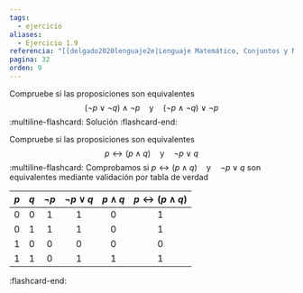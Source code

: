 ```yaml
---
tags:
  - ejercicio
aliases:
  - Ejercicio 1.9
referencia: "[[delgado2020lenguaje2e|Lenguaje Matemático, Conjuntos y Números (2a ed)]]"
pagina: 32
orden: 9
---
```

Compruebe si las proposiciones son equivalentes
$$(\neg p \lor \neg q) \land \neg p \hspace{1em} \text{y} \hspace{1em} (\neg p \land \neg q) \lor \neg p$$
:multiline-flashcard:
Solución
:flashcard-end:

Compruebe si las proposiciones son equivalentes
$$p \leftrightarrow (p \land q) \hspace{1em} \text{y} \hspace{1em} \neg p \lor q$$
:multiline-flashcard:
Comprobamos si $p \leftrightarrow (p \land q) \hspace{1em} \text{y} \hspace{1em} \neg p \lor q$ son equivalentes mediante validación por tabla de verdad

| $p$ | $q$ | $\neg p$ | $\neg p \lor q$ | $p \land q$ | $p \leftrightarrow (p \land q)$ |
| :-: | :-: | :------: | :-------------: | :---------: | :-----------------------------: |
|  0  |  0  |    1     |        1        |      0      |                1                |
|  0  |  1  |    1     |        1        |      0      |                1                |
|  1  |  0  |    0     |        0        |      0      |                0                |
|  1  |  1  |    0     |        1        |      1      |                1                |
:flashcard-end: